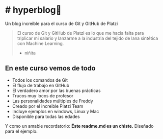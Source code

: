 # # hyperblog💚
Un blog increible para el curso de Git y GitHub de Platzi
> El curso de Git y GitHub de Platzi es lo que me hacia falta para triplicar mi salario y lanzarme a la industria del tejido de lana sintética con Machine Learning.
>- niñita

## En este curso vemos de todo
* Todos los comandos de Git
* El flujo de trabajo en GitHub
* El verdadero amor por las buenas prácticas
* Trucos muy locos de profesor
* Las personalidades múltiples de Freddy
* Creado por el increible Platzi Team
* Incluye ejemplos en windows, Linux y Mac
* Disponible para todas las edades


Y como un amable recordatorio: **Éste readme.md es un chiste.** Diseñado para el ejemplo.